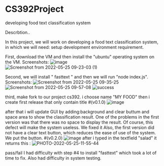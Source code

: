 # CS392Project
developing food text classification system

Descrbtion..

In this project, we will work on developing a food text classification system, in which we will need:
setup development environment requirement.

First, download the VM and then install the "ubuntu" operating system on the VM.
Screenshots:
![image](https://user-images.githubusercontent.com/105398645/170193947-cf44deca-6fca-42a1-8ab0-8a32132dcf01.png)
![Screenshot from 2022-05-25 09-23-03 (1)](https://user-images.githubusercontent.com/105398645/170195327-34843d44-253e-4a3d-ba94-797b17d299f3.png)

Second, we will install " fasttext " and then we will run "node index.js".
Screenshots:
![Screenshot from 2022-05-25 09-35-25](https://user-images.githubusercontent.com/105398645/170202994-53e20326-5cd6-479d-b55b-b8278da49b9a.png)
![Screenshot from 2022-05-25 09-57-08](https://user-images.githubusercontent.com/105398645/170203151-f6527c1a-c04d-46e3-87c5-bd1ed91416be.png)
![success](https://user-images.githubusercontent.com/105398645/170220302-a3616981-2910-4951-b059-23b7a5fe7648.jpg)

third, make fork to our project cs392.
i choose name "MY FOOD" 
then i create first release 
that only contain title 
#(v0.1.0)
![image](https://user-images.githubusercontent.com/105398645/170213664-99cdf6f0-3d0e-4799-9a76-af20c4ac2094.png)

after that i will update GUI by adding:background and clear buttum and space area to show the classification result.
One of the problems in the first version was that there was no space to display the result. Of course, this defect will make the system useless. We fixed it
Also, the first version did not have a clear text button, which reduces the ease of use of the system. We put the button.
#(v0.2.0)
![image](https://user-images.githubusercontent.com/105398645/170213792-ecfb4ab5-9491-4a9e-8b4b-9982aeff717e.png)
after i typed in the textfield "salad" it returns this :
![PHOTO-2022-05-25-11-55-44](https://user-images.githubusercontent.com/105398645/170226436-a61cfb37-31bb-44b8-8709-4a3837017174.jpg)



pass/fail
I had difficulty with step #4 to install "fasttext" which took a lot of time to fix.
Also had difficulty in system testing.
